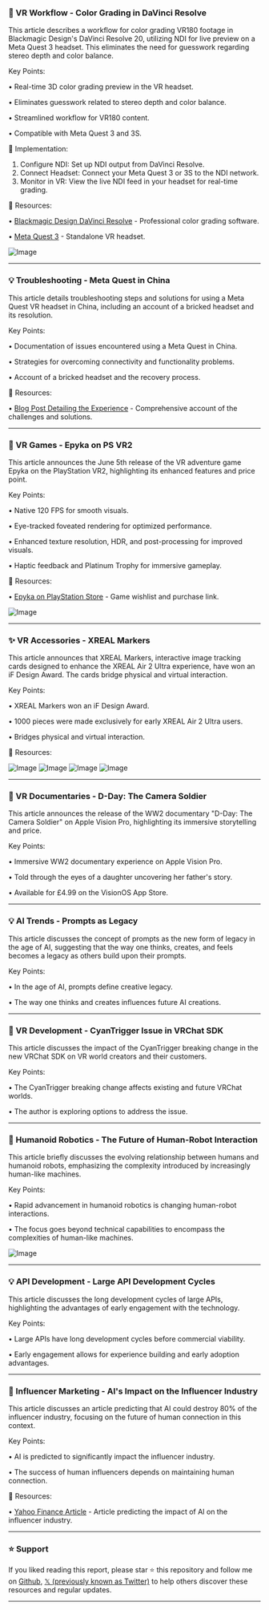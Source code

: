 ### 🤖 VR Workflow - Color Grading in DaVinci Resolve

This article describes a workflow for color grading VR180 footage in Blackmagic Design's DaVinci Resolve 20, utilizing NDI for live preview on a Meta Quest 3 headset.  This eliminates the need for guesswork regarding stereo depth and color balance.

Key Points:

• Real-time 3D color grading preview in the VR headset.


• Eliminates guesswork related to stereo depth and color balance.


• Streamlined workflow for VR180 content.


• Compatible with Meta Quest 3 and 3S.


🚀 Implementation:

1. Configure NDI: Set up NDI output from DaVinci Resolve.
2. Connect Headset: Connect your Meta Quest 3 or 3S to the NDI network.
3. Monitor in VR: View the live NDI feed in your headset for real-time grading.

🔗 Resources:

• [Blackmagic Design DaVinci Resolve](https://www.blackmagicdesign.com/products/davinciresolve) - Professional color grading software.

• [Meta Quest 3](https://www.meta.com/quest/3/) - Standalone VR headset.

![Image](https://pbs.twimg.com/amplify_video_thumb/1927389777440993280/img/ROnp9HdaqJlVuINi.jpg)


---

### 💡 Troubleshooting - Meta Quest in China

This article details troubleshooting steps and solutions for using a Meta Quest VR headset in China, including an account of a bricked headset and its resolution.

Key Points:

• Documentation of issues encountered using a Meta Quest in China.


• Strategies for overcoming connectivity and functionality problems.


• Account of a bricked headset and the recovery process.


🔗 Resources:

• [Blog Post Detailing the Experience](https://skarredghost.com/2025/05/26/how-to-quest-china-story/) - Comprehensive account of the challenges and solutions.


---

### 🚀 VR Games - Epyka on PS VR2

This article announces the June 5th release of the VR adventure game Epyka on the PlayStation VR2, highlighting its enhanced features and price point.

Key Points:

• Native 120 FPS for smooth visuals.


• Eye-tracked foveated rendering for optimized performance.


• Enhanced texture resolution, HDR, and post-processing for improved visuals.


• Haptic feedback and Platinum Trophy for immersive gameplay.


🔗 Resources:

• [Epyka on PlayStation Store](https://store.playstation.com/en-us/concept/10013842) - Game wishlist and purchase link.

![Image](https://pbs.twimg.com/media/Gr9UyofWUAAzq7A?format=jpg&name=360x360)


---

### ✨  VR Accessories - XREAL Markers

This article announces that XREAL Markers, interactive image tracking cards designed to enhance the XREAL Air 2 Ultra experience, have won an iF Design Award.  The cards bridge physical and virtual interaction.

Key Points:

• XREAL Markers won an iF Design Award.


• 1000 pieces were made exclusively for early XREAL Air 2 Ultra users.


• Bridges physical and virtual interaction.


🔗 Resources:


![Image](https://pbs.twimg.com/media/Gr8oqIQWkAI5V8U?format=jpg&name=360x360)
![Image](https://pbs.twimg.com/media/Gr8oqIqXEAApn2t?format=jpg&name=360x360)
![Image](https://pbs.twimg.com/media/Gr8oqQJXMAArtzA?format=jpg&name=360x360)
![Image](https://pbs.twimg.com/media/Gr8oqIcWQAAoAeR?format=jpg&name=360x360)


---

### 🤖 VR Documentaries - D-Day: The Camera Soldier

This article announces the release of the WW2 documentary "D-Day: The Camera Soldier" on Apple Vision Pro, highlighting its immersive storytelling and price.

Key Points:

• Immersive WW2 documentary experience on Apple Vision Pro.


• Told through the eyes of a daughter uncovering her father's story.


• Available for £4.99 on the VisionOS App Store.


---

### 💡 AI Trends - Prompts as Legacy

This article discusses the concept of prompts as the new form of legacy in the age of AI, suggesting that the way one thinks, creates, and feels becomes a legacy as others build upon their prompts.

Key Points:

•  In the age of AI, prompts define creative legacy.


• The way one thinks and creates influences future AI creations.



---

### 🤖 VR Development - CyanTrigger Issue in VRChat SDK

This article discusses the impact of the CyanTrigger breaking change in the new VRChat SDK on VR world creators and their customers.

Key Points:

• The CyanTrigger breaking change affects existing and future VRChat worlds.


• The author is exploring options to address the issue.


---

### 🤖 Humanoid Robotics - The Future of Human-Robot Interaction

This article briefly discusses the evolving relationship between humans and humanoid robots, emphasizing the complexity introduced by increasingly human-like machines.

Key Points:

• Rapid advancement in humanoid robotics is changing human-robot interactions.


• The focus goes beyond technical capabilities to encompass the complexities of human-like machines.


![Image](https://pbs.twimg.com/amplify_video_thumb/1927258078203797504/img/7zeWioC_ezBzXkoH.jpg)


---

### 💡 API Development -  Large API Development Cycles

This article discusses the long development cycles of large APIs, highlighting the advantages of early engagement with the technology.

Key Points:

• Large APIs have long development cycles before commercial viability.


• Early engagement allows for experience building and early adoption advantages.


---

### 🤖 Influencer Marketing - AI's Impact on the Influencer Industry

This article discusses an article predicting that AI could destroy 80% of the influencer industry, focusing on the future of human connection in this context.

Key Points:

• AI is predicted to significantly impact the influencer industry.


• The success of human influencers depends on maintaining human connection.


🔗 Resources:

• [Yahoo Finance Article](https://au.finance.yahoo.com/news/gen-z-job-warning-as-new-ai-trend-set-to-destroy-80-per-cent-of-influencer-industry-011530524.html) - Article predicting the impact of AI on the influencer industry.


---

### ⭐️ Support

If you liked reading this report, please star ⭐️ this repository and follow me on [Github](https://github.com/Drix10), [𝕏 (previously known as Twitter)](https://x.com/DRIX_10_) to help others discover these resources and regular updates.

---